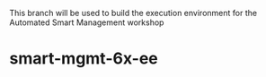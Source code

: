 This branch will be used to build the execution environment for the Automated Smart Management workshop
# smart-mgmt-6x-ee
